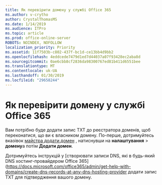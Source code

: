 ```yaml
---
title: Як перевірити домену у службі Office 365
ms.author: v-crytho
author: CrystalThomasMS
ms.date: 1/14/2019
ms.audience: ITPro
ms.topic: article
ms.prod: office-online-server
ROBOTS: NOINDEX, NOFOLLOW
localization_priority: Priority
ms.assetid: 11f7503b-c802-437f-bc1d-ce13bb4d9bb2
ms.openlocfilehash: 4eddcede7479d1ed7d44037a07f93428ec2aba8d
ms.sourcegitcommit: 0ae6cbb8cf2836da98300767ed81b411d6551bee
ms.translationtype: MT
ms.contentlocale: uk-UA
ms.lasthandoff: 01/30/2019
ms.locfileid: "29658244"
---
```

# <a name="how-to-verify-your-domain-with-office-365"></a>Як перевірити домену у службі Office 365

Вам потрібно буде додати запис TXT до реєстратора доменів, щоб переконатися, що ви є власником домену. По-перше, дотримуйтесь вказівок [майстра додати домен](https://portal.office.com/adminportal/home#/Domains) , натиснувши на **налаштування** \> **домену**а потім **Додати домен**.
  
Дотримуйтесь інструкцій у [створювати записи DNS, які в будь-який DNS хостинг-провайдером Office 365] (https://docs.microsoft.com/office365/admin/get-help-with-domains/create-dns-records-at-any-dns-hosting-provider додати запис TXT для підтвердження вашого домену. 
  

